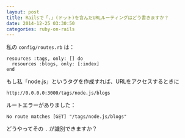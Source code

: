 ```yaml
---
layout: post
title: Railsで「.」(ドット)を含んだURLルーティングはどう書きますか？
date: 2014-12-25 03:30:50
categories: ruby-on-rails
---
```

<p>私の <code>config/routes.rb</code> は：</p>

<pre><code>resources :tags, only: [] do
  resources :blogs, only: [:index]
end
</code></pre>

<p>もし私「node.js」というタグを作成すれば、URLをアクセスするときに</p>

<pre><code>http://0.0.0.0:3000/tags/node.js/blogs
</code></pre>

<p>ルートエラーがありました：</p>

<pre><code>No route matches [GET] "/tags/node.js/blogs"
</code></pre>

<p>どうやってその <code>.</code> が識別できますか？</p>
